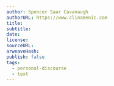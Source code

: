 ```yaml
---
author: Spencer Saar Cavanaugh
authorURL: https://www.clinamenic.com
title: 
subtitle: 
date: 
license: 
sourceURL: 
arweaveHash: 
publish: false
tags:
  - personal-discourse
  - text
---
```

